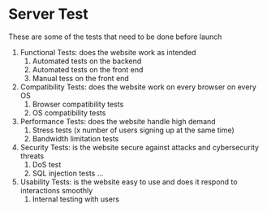 # Server Test

These are some of the tests that need to be done before launch

1. Functional Tests: does the website work as intended
   1. Automated tests on the backend
   1. Automated tests on the front end
   1. Manual tess on the front end
2. Compatibility Tests: does the website work on every browser on every OS
    1. Browser compatibility tests
    1. OS compatibility tests
3. Performance Tests: does the website handle high demand 
    1. Stress tests (x number of users signing up at the same time)
    1. Bandwidth limitation tests
4. Security Tests: is the website secure against attacks and cybersecurity threats
    1. DoS test
    1. SQL injection tests ...
5. Usability Tests: is the website easy to use and does it respond to interactions smoothly
    1. Internal testing with users
